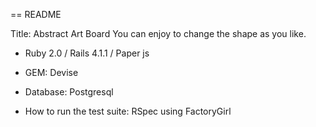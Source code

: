 == README

Title: Abstract Art Board
You can enjoy to change the shape as you like.

* Ruby 2.0 / Rails 4.1.1 / Paper js

* GEM: Devise

* Database: Postgresql

* How to run the test suite: RSpec using FactoryGirl


